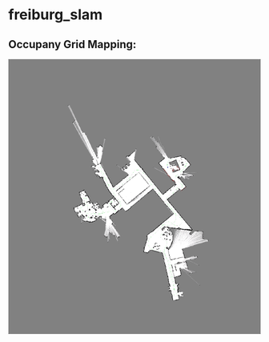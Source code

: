 # freiburg_slam

## Occupany Grid Mapping:
![alt-text](https://github.com/flynnletford/freiburg_slam/blob/d97a54f68e2743d880635f4cb0d4fa5bf0d55c79/7_gridMapping/gridmap.gif)
